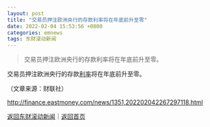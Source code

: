 ```yaml
---
layout: post
title: "交易员押注欧洲央行的存款利率将在年底前升至零"
date: 2022-02-04 15:53:56 +0800
categories: emnews
tags: 东财滚动新闻
---
```

> 交易员押注欧洲央行的存款利率将在年底前升至零。

<p>交易员押注欧洲央行的存款<span id="Info.344"><a href="http://data.eastmoney.com/cjsj/yhll.html" class="infokey">利率</a></span>将在年底前升至零。 </p><p class="em_media">（文章来源：财联社）</p>

<http://finance.eastmoney.com/news/1351,202202042267297118.html>

[返回东财滚动新闻](//finews.withounder.com/emnews/)｜[返回首页](//finews.withounder.com/)